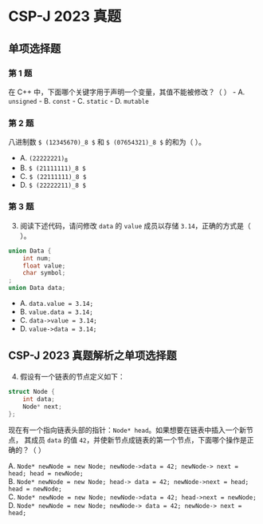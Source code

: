 # CSP-J 2023 真题

		
## 单项选择题

	
### 第 1 题

在 C++ 中，下面哪个关键字用于声明一个变量，其值不能被修改？（  ）<!-- .element: style="text-align:left" -->
    - A. `unsigned`
    - B. `const`
    - C. `static`
    - D. `mutable`

	
### 第 2 题

八进制数 `$ (12345670)_8 $` 和 `$ (07654321)_8 $` 的和为（  ）。<!-- .element: style="text-align:left" -->
   - А. <code>(22222221)<sub>8</sub></code>
   - B. `$ (21111111)_8 $`
   - C. `$ (22111111)_8 $`
   - D. `$ (22222211)_8 $`

	
### 第 3 题

3) 阅读下述代码，请问修改 `data` 的 `value` 成员以存储 `3.14`，正确的方式是（  ）。

```cpp
union Data {
    int num;
    float value;
    char symbol;
;
union Data data;
```

   - A. `data.value = 3.14;`
   - B. `value.data = 3.14;`
   - C. `data->value = 3.14;`
   - D. `value->data = 3.14;`


		
## CSP-J 2023 真题解析之单项选择题

4) 假设有一个链表的节点定义如下：

```cpp
struct Node {
    int data;
    Node* next;
};
```

现在有一个指向链表头部的指针：`Node* head`。如果想要在链表中插入一个新节点，
其成员 `data` 的值 `42`，并使新节点成链表的第一个节点，下面哪个操作是正确的？（ ）

A. `Node* newNode = new Node; newNode->data = 42; newNode-> next = head; head = newNode;`  
B. `Node* newNode = new Node; head-> data = 42; newNode->next = head; head = newNode;`  
C. `Node* newNode = new Node; newNode->data = 42; head->next = newNode;`  
D. `Node* newNode = new Node; newNode-> data = 42; newNode-> next = head;`
